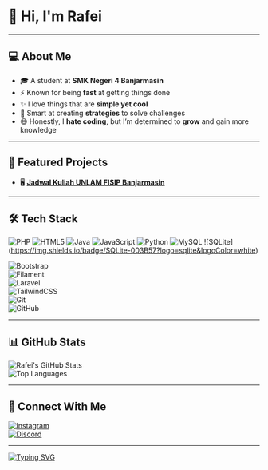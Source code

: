 # 👋 Hi, I'm Rafei  

---

## 💻 About Me
- 🎓 A student at **SMK Negeri 4 Banjarmasin**  
- ⚡ Known for being **fast** at getting things done  
- ✨ I love things that are **simple yet cool**  
- 🧠 Smart at creating **strategies** to solve challenges  
- 😅 Honestly, I **hate coding**, but I’m determined to **grow** and gain more knowledge  

---

## 🚀 Featured Projects
- 🖥️ [**Jadwal Kuliah UNLAM FISIP Banjarmasin**](https://github.com/feinoire/UNLAM-Fisip-Schedule)  

---

## 🛠️ Tech Stack  
![PHP](https://img.shields.io/badge/PHP-777BB4?logo=php&logoColor=white)  ![HTML5](https://img.shields.io/badge/HTML5-E34F26?logo=html5&logoColor=white)  ![Java](https://img.shields.io/badge/Java-007396?logo=java&logoColor=white)  ![JavaScript](https://img.shields.io/badge/JavaScript-F7DF1E?logo=javascript&logoColor=black)  ![Python](https://img.shields.io/badge/Python-3776AB?logo=python&logoColor=white)  ![MySQL](https://img.shields.io/badge/MySQL-4479A1?logo=mysql&logoColor=white)  ![SQLite]  (https://img.shields.io/badge/SQLite-003B57?logo=sqlite&logoColor=white)  






![Bootstrap](https://img.shields.io/badge/Bootstrap-7952B3?logo=bootstrap&logoColor=white)  
![Filament](https://img.shields.io/badge/Filament-FF4785?logo=storybook&logoColor=white)  
![Laravel](https://img.shields.io/badge/Laravel-FF2D20?logo=laravel&logoColor=white)  
![TailwindCSS](https://img.shields.io/badge/TailwindCSS-06B6D4?logo=tailwindcss&logoColor=white)  
![Git](https://img.shields.io/badge/Git-F05032?logo=git&logoColor=white)  
![GitHub](https://img.shields.io/badge/GitHub-181717?logo=github&logoColor=white)  

---

## 📊 GitHub Stats  
![Rafei's GitHub Stats](https://github-readme-stats.vercel.app/api?username=feinoire&show_icons=true&theme=tokyonight)  
![Top Languages](https://github-readme-stats.vercel.app/api/top-langs/?username=feinoire&layout=compact&theme=tokyonight)  

---

## 🔗 Connect With Me
[![Instagram](https://img.shields.io/badge/Instagram-E4405F?logo=instagram&logoColor=white)](https://instagram.com/rapeiii)  
[![Discord](https://img.shields.io/badge/Discord-5865F2?logo=discord&logoColor=white)](https://discord.com/users/rapjel)  

---

[![Typing SVG](https://readme-typing-svg.herokuapp.com?size=22&color=1E90FF&lines=Welcome+to+my+GitHub!;Enjoy+exploring+my+projects!;Let's+collaborate+🚀)](https://git.io/typing-svg)
